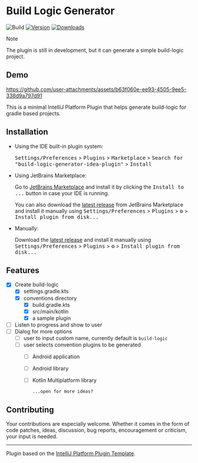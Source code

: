 # Build Logic Generator

![Build](https://github.com/kibettheophilus/build-logic-generator-idea-plugin/workflows/Build/badge.svg)
[![Version](https://img.shields.io/jetbrains/plugin/v/MARKETPLACE_ID.svg)](https://plugins.jetbrains.com/plugin/MARKETPLACE_ID)
[![Downloads](https://img.shields.io/jetbrains/plugin/d/MARKETPLACE_ID.svg)](https://plugins.jetbrains.com/plugin/MARKETPLACE_ID)

> [!NOTE]  
> The plugin is still in development, but it can generate a simple build-logic project.

## Demo
https://github.com/user-attachments/assets/b63f060e-ee93-4505-9ee5-338d9a797d91

<!-- Plugin description -->
This is a minimal IntelliJ Platform Plugin that helps generate build-logic for gradle based projects.

<!-- Plugin description end -->

## Installation

- Using the IDE built-in plugin system:
  
  <kbd>Settings/Preferences</kbd> > <kbd>Plugins</kbd> > <kbd>Marketplace</kbd> > <kbd>Search for "build-logic-generator-idea-plugin"</kbd> >
  <kbd>Install</kbd>
  
- Using JetBrains Marketplace:

  Go to [JetBrains Marketplace](https://plugins.jetbrains.com/plugin/MARKETPLACE_ID) and install it by clicking the <kbd>Install to ...</kbd> button in case your IDE is running.

  You can also download the [latest release](https://plugins.jetbrains.com/plugin/MARKETPLACE_ID/versions) from JetBrains Marketplace and install it manually using
  <kbd>Settings/Preferences</kbd> > <kbd>Plugins</kbd> > <kbd>⚙️</kbd> > <kbd>Install plugin from disk...</kbd>

- Manually:

  Download the [latest release](https://github.com/kibettheophilus/build-logic-generator-idea-plugin/releases/latest) and install it manually using
  <kbd>Settings/Preferences</kbd> > <kbd>Plugins</kbd> > <kbd>⚙️</kbd> > <kbd>Install plugin from disk...</kbd>

## Features
- [x] Create build-logic
   - [x] settings.gradle.kts
   - [x] conventions directory
      - [x] build.gradle.kts
      - [x] src/main/kotlin
      - [x] a sample plugin
- [ ] Listen to progress and show to user
- [ ] Dialog for more options
   - [ ] user to input custom name, currently default is `build-logic`
   - [ ] user selects convention plugins to be generated
      - [ ] Android application
      - [ ] Android library
      - [ ] Kotlin Multiplatform library
            
            ...open for more ideas?

## Contributing
Your contributions are especially welcome. Whether it comes in the form of code patches, ideas, discussion, bug reports, encouragement or criticism, your input is needed.

---
Plugin based on the [IntelliJ Platform Plugin Template][template].

[template]: https://github.com/JetBrains/intellij-platform-plugin-template
[docs:plugin-description]: https://plugins.jetbrains.com/docs/intellij/plugin-user-experience.html#plugin-description-and-presentation
